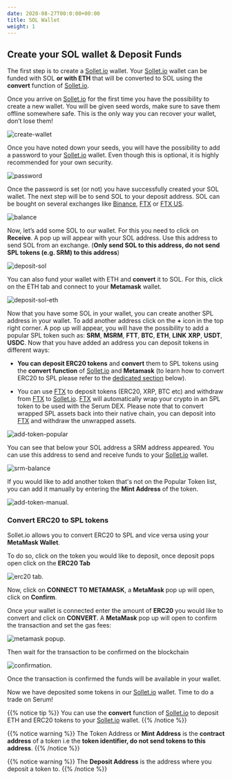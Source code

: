```yaml
---
date: 2020-08-27T00:0:00+00:00
title: SOL Wallet
weight: 1
---
```


## Create your SOL wallet & Deposit Funds

The first step is to create a [Sollet.io](https://sollet.io) wallet. Your [Sollet.io](https://sollet.io) wallet can be funded with SOL **or with ETH** that will be converted to SOL using the **convert** function of [Sollet.io](https://sollet.io).

Once you arrive on [Sollet.io](https://sollet.io) for the first time you have the possibility to create a new wallet. You will be given seed words, make sure to save them offline somewhere safe. This is the only way you can recover your wallet, don’t lose them!

![create-wallet](/images/articles/serum-dex/sol-wallet/create-new-wallet.png?classes=shadow&width=25pc)

Once you have noted down your seeds, you will have the possibility to add a password to your [Sollet.io](https://sollet.io) wallet. Even though this is optional, it is highly recommended for your own security.

![password](/images/articles/serum-dex/sol-wallet/password.png?classes=shadow&width=25pc)

Once the password is set (or not) you have successfully created your SOL wallet. The next step will be to send SOL to your deposit address. SOL can be bought on several exchanges like [Binance](https://binance.com), [FTX](https://ftx.com) or [FTX US](https://ftx.us).

![balance](/images/articles/serum-dex/sol-wallet/balance.png?classes=shadow&width=50pc)

Now, let’s add some SOL to our wallet. For this you need to click on **Receive**. A pop up will appear with your SOL address. Use this address to send SOL from an exchange. (**Only send SOL to this address, do not send SPL tokens (e.g. SRM) to this address**)

![deposit-sol](/images/articles/serum-dex/sol-wallet/deposit-sol.png?classes=shadow&width=40pc)

You can also fund your wallet with ETH and **convert** it to SOL. For this, click on the ETH tab and connect to your **Metamask** wallet.

![deposit-sol-eth](/images/articles/serum-dex/sol-wallet/deposit-sol-eth.png?classes=shadow&width=30pc)

Now that you have some SOL in your wallet, you can create another SPL address in your wallet. To add another address click on the **+** icon in the top right corner. A pop up will appear, you will have the possibility to add a popular SPL token such as: **SRM**, **MSRM**, **FTT**, **BTC**, **ETH**, **LINK** **XRP**, **USDT**, **USDC**. Now that you have added an address you can deposit tokens in different ways:

- **You can deposit ERC20 tokens** and **convert** them to SPL tokens using the **convert function** of [Sollet.io](https://sollet.io) and **Metamask** (to learn how to convert ERC20 to SPL please refer to the [dedicated section](/en/serum-dex/sol-wallet/#convert-erc20-to-spl-tokens) below).

- You can use [FTX](https://ftx.com) to deposit tokens (ERC20, XRP, BTC etc) and withdraw from [FTX](https://ftx.com) to [Sollet.io](https://sollet.io). [FTX](https://ftx.com) will automatically wrap your crypto in an SPL token to be used with the Serum DEX. Please note that to convert wrapped SPL assets back into their native chain, you can deposit into [FTX](https://ftx.com) and withdraw the unwrapped assets.

![add-token-popular](/images/articles/serum-dex/sol-wallet/add-token-popular.png?classes=shadow&width=25pc)

You can see that below your SOL address a SRM address appeared. You can use this address to send and receive funds to your [Sollet.io](https://sollet.io) wallet.

![srm-balance](/images/articles/serum-dex/sol-wallet/srm-balance.png?classes=shadow&width=50pc)

If you would like to add another token that's not on the Popular Token list, you can add it manually by entering the **Mint Address** of the token.

![add-token-manual](/images/articles/serum-dex/sol-wallet/add-token-manual.png?classes=shadow&width=25pc).

### Convert ERC20 to SPL tokens

Sollet.io allows you to convert ERC20 to SPL and vice versa using your **MetaMask Wallet**.

To do so, click on the token you would like to deposit, once deposit pops open click on the **ERC20 Tab**

![erc20 tab](/images/articles/serum-dex/sol-wallet/deposit-erc20.png?classes=shadow&width=25pc).

Now, click on **CONNECT TO METAMASK**, a **MetaMask** pop up will open, click on **Confirm**.

Once your wallet is connected enter the amount of **ERC20** you would like to convert and click on **CONVERT**. A **MetaMask** pop up will open to confirm the transaction and set the gas fees:

![metamask popup](/images/articles/serum-dex/sol-wallet/metamask-popups.png?classes=shadow&width=25pc).

Then wait for the transaction to be confirmed on the blockchain

![confirmation](/images/articles/serum-dex/sol-wallet/erc20-confirm.png?classes=shadow&width=25pc).

Once the transaction is confirmed the funds will be available in your wallet.

Now we have deposited some tokens in our [Sollet.io](https://sollet.io) wallet. Time to do a trade on Serum!

{{% notice tip %}}
You can use the **convert** function of [Sollet.io](https://sollet.io) to deposit ETH and ERC20 tokens to your [Sollet.io](https://sollet.io) wallet.
{{% /notice %}}

{{% notice warning %}}
The Token Address or **Mint Address** is the **contract address** of a token i.e the **token identifier, do not send tokens to this address**.
{{% /notice %}}

{{% notice warning %}}
The **Deposit Address** is the address where you deposit a token to.
{{% /notice %}}
